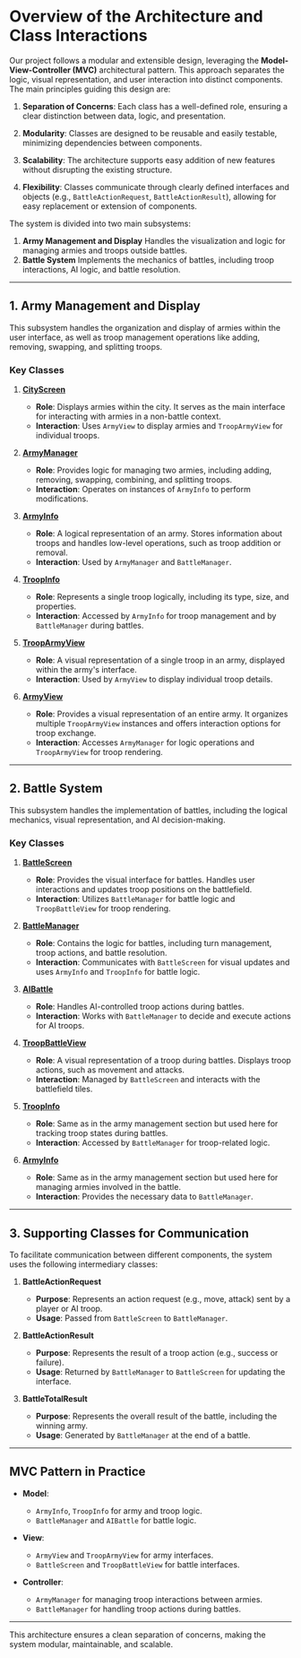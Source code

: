# Overview of the Architecture and Class Interactions

Our project follows a modular and extensible design, leveraging the **Model-View-Controller (MVC)** architectural pattern. This approach separates the logic, visual representation, and user interaction into distinct components. The main principles guiding this design are:

1. **Separation of Concerns**:
   Each class has a well-defined role, ensuring a clear distinction between data, logic, and presentation.

2. **Modularity**:
   Classes are designed to be reusable and easily testable, minimizing dependencies between components.

3. **Scalability**:
   The architecture supports easy addition of new features without disrupting the existing structure.

4. **Flexibility**:
   Classes communicate through clearly defined interfaces and objects (e.g., `BattleActionRequest`, `BattleActionResult`), allowing for easy replacement or extension of components.

The system is divided into two main subsystems:
1. **Army Management and Display**
   Handles the visualization and logic for managing armies and troops outside battles.
2. **Battle System**
   Implements the mechanics of battles, including troop interactions, AI logic, and battle resolution.

---

## 1. Army Management and Display

This subsystem handles the organization and display of armies within the user interface, as well as troop management operations like adding, removing, swapping, and splitting troops.

### **Key Classes**
1. **[CityScreen](#)**
    - **Role**: Displays armies within the city. It serves as the main interface for interacting with armies in a non-battle context.
    - **Interaction**: Uses `ArmyView` to display armies and `TroopArmyView` for individual troops.

2. **[ArmyManager](ArmyManagerEng.md)**
    - **Role**: Provides logic for managing two armies, including adding, removing, swapping, combining, and splitting troops.
    - **Interaction**: Operates on instances of `ArmyInfo` to perform modifications.

3. **[ArmyInfo](#)**
    - **Role**: A logical representation of an army. Stores information about troops and handles low-level operations, such as troop addition or removal.
    - **Interaction**: Used by `ArmyManager` and `BattleManager`.

4. **[TroopInfo](#)**
    - **Role**: Represents a single troop logically, including its type, size, and properties.
    - **Interaction**: Accessed by `ArmyInfo` for troop management and by `BattleManager` during battles.

5. **[TroopArmyView](#)**
    - **Role**: A visual representation of a single troop in an army, displayed within the army's interface.
    - **Interaction**: Used by `ArmyView` to display individual troop details.

6. **[ArmyView](#)**
    - **Role**: Provides a visual representation of an entire army. It organizes multiple `TroopArmyView` instances and offers interaction options for troop exchange.
    - **Interaction**: Accesses `ArmyManager` for logic operations and `TroopArmyView` for troop rendering.

---

## 2. Battle System

This subsystem handles the implementation of battles, including the logical mechanics, visual representation, and AI decision-making.

### **Key Classes**
1. **[BattleScreen](BattleScreenEng.md)**
    - **Role**: Provides the visual interface for battles. Handles user interactions and updates troop positions on the battlefield.
    - **Interaction**: Utilizes `BattleManager` for battle logic and `TroopBattleView` for troop rendering.

2. **[BattleManager](BattleManagerEng.md)**
    - **Role**: Contains the logic for battles, including turn management, troop actions, and battle resolution.
    - **Interaction**: Communicates with `BattleScreen` for visual updates and uses `ArmyInfo` and `TroopInfo` for battle logic.

3. **[AIBattle](#)**
    - **Role**: Handles AI-controlled troop actions during battles.
    - **Interaction**: Works with `BattleManager` to decide and execute actions for AI troops.

4. **[TroopBattleView](#)**
    - **Role**: A visual representation of a troop during battles. Displays troop actions, such as movement and attacks.
    - **Interaction**: Managed by `BattleScreen` and interacts with the battlefield tiles.

5. **[TroopInfo](#)**
    - **Role**: Same as in the army management section but used here for tracking troop states during battles.
    - **Interaction**: Accessed by `BattleManager` for troop-related logic.

6. **[ArmyInfo](#)**
    - **Role**: Same as in the army management section but used here for managing armies involved in the battle.
    - **Interaction**: Provides the necessary data to `BattleManager`.

---

## 3. Supporting Classes for Communication

To facilitate communication between different components, the system uses the following intermediary classes:

1. **BattleActionRequest**
    - **Purpose**: Represents an action request (e.g., move, attack) sent by a player or AI troop.
    - **Usage**: Passed from `BattleScreen` to `BattleManager`.

2. **BattleActionResult**
    - **Purpose**: Represents the result of a troop action (e.g., success or failure).
    - **Usage**: Returned by `BattleManager` to `BattleScreen` for updating the interface.

3. **BattleTotalResult**
    - **Purpose**: Represents the overall result of the battle, including the winning army.
    - **Usage**: Generated by `BattleManager` at the end of a battle.

---

## MVC Pattern in Practice

- **Model**:
    - `ArmyInfo`, `TroopInfo` for army and troop logic.
    - `BattleManager` and `AIBattle` for battle logic.

- **View**:
    - `ArmyView` and `TroopArmyView` for army interfaces.
    - `BattleScreen` and `TroopBattleView` for battle interfaces.

- **Controller**:
    - `ArmyManager` for managing troop interactions between armies.
    - `BattleManager` for handling troop actions during battles.

---

This architecture ensures a clean separation of concerns, making the system modular, maintainable, and scalable.
